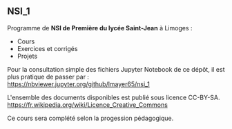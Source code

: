 ## <b>NSI_1</b>

Programme de **NSI de Première du lycée Saint-Jean** à Limoges :

- Cours
- Exercices et corrigés
- Projets
  
Pour la consultation simple des fichiers Jupyter Notebook de ce dépôt, il est plus pratique de passer par : https://nbviewer.jupyter.org/github/lmayer65/nsi_1

L'ensemble des documents disponibles est publié sous licence CC-BY-SA. https://fr.wikipedia.org/wiki/Licence_Creative_Commons

Ce cours sera complété selon la progession pédagogique.
